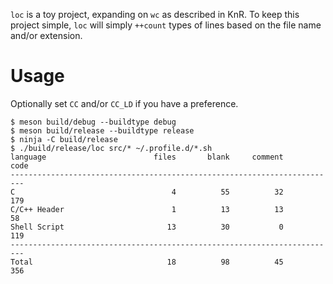 `loc` is a toy project, expanding on `wc` as described in KnR.  To keep this
project simple, `loc` will simply `++count` types of lines based on the file
name and/or extension.


Usage
==========
Optionally set `CC` and/or `CC_LD` if you have a preference.

```
$ meson build/debug --buildtype debug
$ meson build/release --buildtype release
$ ninja -C build/release
$ ./build/release/loc src/* ~/.profile.d/*.sh
language                        files       blank     comment        code
-------------------------------------------------------------------------
C                                   4          55          32         179
C/C++ Header                        1          13          13          58
Shell Script                       13          30           0         119
-------------------------------------------------------------------------
Total                              18          98          45         356
```

